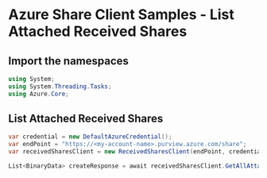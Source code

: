 # Azure Share Client Samples - List Attached Received Shares

## Import the namespaces

```C# Snippet:ReceivedSharesClientSample_ImportNamespaces
using System;
using System.Threading.Tasks;
using Azure.Core;
```

## List Attached Received Shares

```C# Snippet:ReceivedSharesClientSample_ListAttachedReceivedShares
var credential = new DefaultAzureCredential();
var endPoint = "https://<my-account-name>.purview.azure.com/share";
var receivedSharesClient = new ReceivedSharesClient(endPoint, credential);

List<BinaryData> createResponse = await receivedSharesClient.GetAllAttachedReceivedSharesAsync(<referenceName>).ToEnumerableAsync();
```
